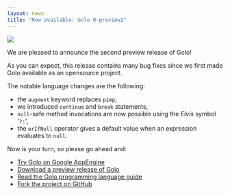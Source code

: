 ```yaml
---
layout: news
title: "Now available: Golo 0-preview2"
---
```


![](http://farm9.staticflickr.com/8253/8654599039_bdc596c380_z.jpg)

We are pleased to announce the second preview release of Golo!

As you can expect, this release contains many bug fixes since we first made Golo available as an opensource project.

The notable language changes are the following:

* the `augment` keyword replaces `pimp`,
* we introduced `continue` and `break` statements,
* `null`-safe method invocations are now possible using the *Elvis* symbol '`?:`',
* the `orIfNull` operator gives a default value when an expression evaluates to `null`.

Now is your turn, so please go ahead and:

* [Try Golo on Google AppEngine](http://golo-console.appspot.com/)
* [Download a preview release of Golo](/download/)
* [Read the Golo programming language guide](/documentation/next/)
* [Fork the project on GitHub](https://github.com/golo-lang/golo-lang)
